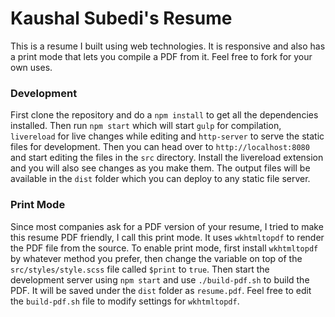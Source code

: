 # Kaushal Subedi's Resume

This is a resume I built using web technologies. It is responsive and also has a print mode that lets you compile a PDF from it. Feel free to fork for your own uses.

### Development
First clone the repository and do a `npm install` to get all the dependencies installed. Then run `npm start` which will start `gulp` for compilation, `livereload` for live changes while editing and `http-server` to serve the static files for development. Then you can head over to `http://localhost:8080` and start editing the files in the `src` directory. Install the livereload extension and you will also see changes as you make them. The output files will be available in the `dist` folder which you can deploy to any static file server.

### Print Mode
Since most companies ask for a PDF version of your resume, I tried to make this resume PDF friendly, I call this print mode. It uses `wkhtmltopdf` to render the PDF file from the source. To enable print mode, first install `wkhtmltopdf` by whatever method you prefer, then change the variable on top of the `src/styles/style.scss` file called `$print` to `true`. Then start the development server using `npm start` and use `./build-pdf.sh` to build the PDF. It will be saved under the `dist` folder as `resume.pdf`. Feel free to edit the `build-pdf.sh` file to modify settings for `wkhtmltopdf`.